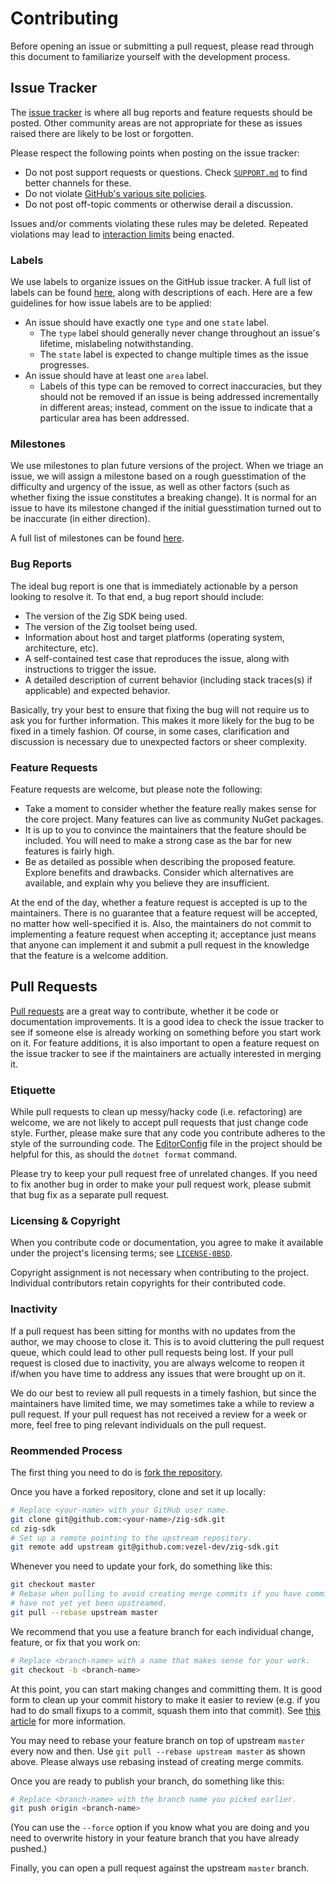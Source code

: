 # Contributing

Before opening an issue or submitting a pull request, please read through this
document to familiarize yourself with the development process.

## Issue Tracker

The [issue tracker](https://github.com/vezel-dev/zig-sdk/issues) is where all
bug reports and feature requests should be posted. Other community areas are not
appropriate for these as issues raised there are likely to be lost or forgotten.

Please respect the following points when posting on the issue tracker:

* Do not post support requests or questions. Check [`SUPPORT.md`](SUPPORT.md) to
  find better channels for these.
* Do not violate
  [GitHub's various site policies](https://docs.github.com/en/github/site-policy).
* Do not post off-topic comments or otherwise derail a discussion.

Issues and/or comments violating these rules may be deleted. Repeated violations
may lead to
[interaction limits](https://docs.github.com/en/communities/moderating-comments-and-conversations/limiting-interactions-in-your-repository)
being enacted.

### Labels

We use labels to organize issues on the GitHub issue tracker. A full list of
labels can be found [here](https://github.com/vezel-dev/zig-sdk/labels), along
with descriptions of each. Here are a few guidelines for how issue labels are to
be applied:

* An issue should have exactly one `type` and one `state` label.
    * The `type` label should generally never change throughout an issue's
      lifetime, mislabeling notwithstanding.
    * The `state` label is expected to change multiple times as the issue
      progresses.
* An issue should have at least one `area` label.
    * Labels of this type can be removed to correct inaccuracies, but they
      should not be removed if an issue is being addressed incrementally in
      different areas; instead, comment on the issue to indicate that a
      particular area has been addressed.

### Milestones

We use milestones to plan future versions of the project. When we triage an
issue, we will assign a milestone based on a rough guesstimation of the
difficulty and urgency of the issue, as well as other factors (such as whether
fixing the issue constitutes a breaking change). It is normal for an issue to
have its milestone changed if the initial guesstimation turned out to be
inaccurate (in either direction).

A full list of milestones can be found
[here](https://github.com/vezel-dev/zig-sdk/milestones).

### Bug Reports

The ideal bug report is one that is immediately actionable by a person looking
to resolve it. To that end, a bug report should include:

* The version of the Zig SDK being used.
* The version of the Zig toolset being used.
* Information about host and target platforms (operating system, architecture,
  etc).
* A self-contained test case that reproduces the issue, along with instructions
  to trigger the issue.
* A detailed description of current behavior (including stack traces(s) if
  applicable) and expected behavior.

Basically, try your best to ensure that fixing the bug will not require us to
ask you for further information. This makes it more likely for the bug to be
fixed in a timely fashion. Of course, in some cases, clarification and
discussion is necessary due to unexpected factors or sheer complexity.

### Feature Requests

Feature requests are welcome, but please note the following:

* Take a moment to consider whether the feature really makes sense for the core
  project. Many features can live as community NuGet packages.
* It is up to you to convince the maintainers that the feature should be
  included. You will need to make a strong case as the bar for new features is
  fairly high.
* Be as detailed as possible when describing the proposed feature. Explore
  benefits and drawbacks. Consider which alternatives are available, and explain
  why you believe they are insufficient.

At the end of the day, whether a feature request is accepted is up to the
maintainers. There is no guarantee that a feature request will be accepted, no
matter how well-specified it is. Also, the maintainers do not commit to
implementing a feature request when accepting it; acceptance just means that
anyone can implement it and submit a pull request in the knowledge that the
feature is a welcome addition.

## Pull Requests

[Pull requests](https://github.com/vezel-dev/zig-sdk/pulls) are a great way to
contribute, whether it be code or documentation improvements. It is a good idea
to check the issue tracker to see if someone else is already working on
something before you start work on it. For feature additions, it is also
important to open a feature request on the issue tracker to see if the
maintainers are actually interested in merging it.

### Etiquette

While pull requests to clean up messy/hacky code (i.e. refactoring) are welcome,
we are not likely to accept pull requests that just change code style. Further,
please make sure that any code you contribute adheres to the style of the
surrounding code. The [EditorConfig](../.editorconfig) file in the project
should be helpful for this, as should the `dotnet format` command.

Please try to keep your pull request free of unrelated changes. If you need to
fix another bug in order to make your pull request work, please submit that bug
fix as a separate pull request.

### Licensing & Copyright

When you contribute code or documentation, you agree to make it available under
the project's licensing terms; see [`LICENSE-0BSD`](LICENSE-0BSD).

Copyright assignment is not necessary when contributing to the project.
Individual contributors retain copyrights for their contributed code.

### Inactivity

If a pull request has been sitting for months with no updates from the author,
we may choose to close it. This is to avoid cluttering the pull request queue,
which could lead to other pull requests being lost. If your pull request is
closed due to inactivity, you are always welcome to reopen it if/when you have
time to address any issues that were brought up on it.

We do our best to review all pull requests in a timely fashion, but since the
maintainers have limited time, we may sometimes take a while to review a pull
request. If your pull request has not received a review for a week or more, feel
free to ping relevant individuals on the pull request.

### Reommended Process

The first thing you need to do is
[fork the repository](https://docs.github.com/en/get-started/quickstart/fork-a-repo).

Once you have a forked repository, clone and set it up locally:

```bash
# Replace <your-name> with your GitHub user name.
git clone git@github.com:<your-name>/zig-sdk.git
cd zig-sdk
# Set up a remote pointing to the upstream repository.
git remote add upstream git@github.com:vezel-dev/zig-sdk.git
```

Whenever you need to update your fork, do something like this:

```bash
git checkout master
# Rebase when pulling to avoid creating merge commits if you have commits that
# have not yet yet been upstreamed.
git pull --rebase upstream master
```

We recommend that you use a feature branch for each individual change, feature,
or fix that you work on:

```bash
# Replace <branch-name> with a name that makes sense for your work.
git checkout -b <branch-name>
```

At this point, you can start making changes and committing them. It is good form
to clean up your commit history to make it easier to review (e.g. if you had to
do small fixups to a commit, squash them into that commit). See
[this article](https://docs.github.com/en/get-started/using-git/about-git-rebase)
for more information.

You may need to rebase your feature branch on top of upstream `master` every now
and then. Use `git pull --rebase upstream master` as shown above. Please always
use rebasing instead of creating merge commits.

Once you are ready to publish your branch, do something like this:

```bash
# Replace <branch-name> with the branch name you picked earlier.
git push origin <branch-name>
```

(You can use the `--force` option if you know what you are doing and you need to
overwrite history in your feature branch that you have already pushed.)

Finally, you can open a pull request against the upstream `master` branch.
